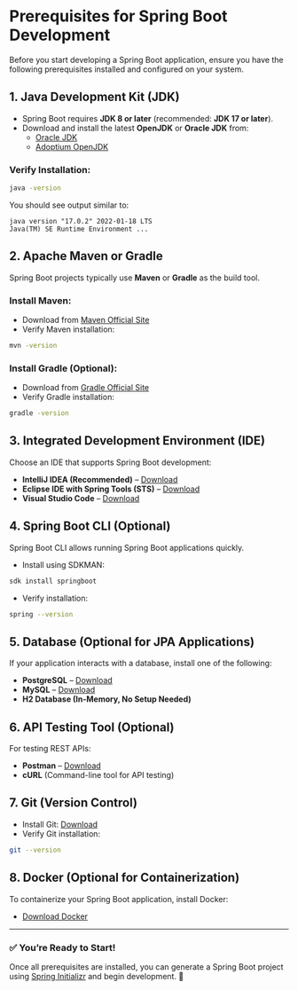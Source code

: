 # Prerequisites for Spring Boot Development

Before you start developing a Spring Boot application, ensure you have the following prerequisites installed and configured on your system.

## 1. Java Development Kit (JDK)
- Spring Boot requires **JDK 8 or later** (recommended: **JDK 17 or later**).
- Download and install the latest **OpenJDK** or **Oracle JDK** from:
  - [Oracle JDK](https://www.oracle.com/java/technologies/javase-downloads.html)
  - [Adoptium OpenJDK](https://adoptium.net/)

### Verify Installation:
```sh
java -version
```
You should see output similar to:
```
java version "17.0.2" 2022-01-18 LTS
Java(TM) SE Runtime Environment ...
```

## 2. Apache Maven or Gradle
Spring Boot projects typically use **Maven** or **Gradle** as the build tool.

### Install Maven:
- Download from [Maven Official Site](https://maven.apache.org/download.cgi)
- Verify Maven installation:
```sh
mvn -version
```

### Install Gradle (Optional):
- Download from [Gradle Official Site](https://gradle.org/install/)
- Verify Gradle installation:
```sh
gradle -version
```

## 3. Integrated Development Environment (IDE)
Choose an IDE that supports Spring Boot development:
- **IntelliJ IDEA (Recommended)** – [Download](https://www.jetbrains.com/idea/)
- **Eclipse IDE with Spring Tools (STS)** – [Download](https://spring.io/tools)
- **Visual Studio Code** – [Download](https://code.visualstudio.com/)

## 4. Spring Boot CLI (Optional)
Spring Boot CLI allows running Spring Boot applications quickly.
- Install using SDKMAN:
```sh
sdk install springboot
```
- Verify installation:
```sh
spring --version
```

## 5. Database (Optional for JPA Applications)
If your application interacts with a database, install one of the following:
- **PostgreSQL** – [Download](https://www.postgresql.org/download/)
- **MySQL** – [Download](https://dev.mysql.com/downloads/)
- **H2 Database (In-Memory, No Setup Needed)**

## 6. API Testing Tool (Optional)
For testing REST APIs:
- **Postman** – [Download](https://www.postman.com/downloads/)
- **cURL** (Command-line tool for API testing)

## 7. Git (Version Control)
- Install Git: [Download](https://git-scm.com/)
- Verify Git installation:
```sh
git --version
```

## 8. Docker (Optional for Containerization)
To containerize your Spring Boot application, install Docker:
- [Download Docker](https://www.docker.com/get-started)

---

### ✅ You’re Ready to Start!
Once all prerequisites are installed, you can generate a Spring Boot project using [Spring Initializr](https://start.spring.io/) and begin development. 🚀

